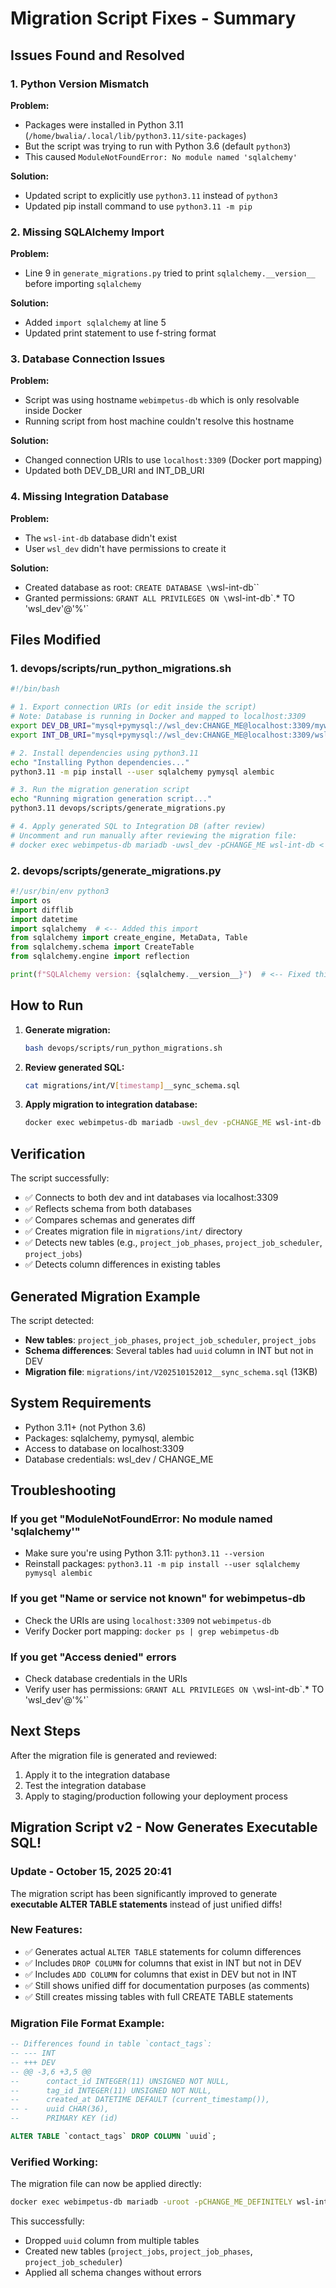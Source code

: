 # Migration Script Fixes - Summary

## Issues Found and Resolved

### 1. Python Version Mismatch
**Problem:**
- Packages were installed in Python 3.11 (`/home/bwalia/.local/lib/python3.11/site-packages`)
- But the script was trying to run with Python 3.6 (default `python3`)
- This caused `ModuleNotFoundError: No module named 'sqlalchemy'`

**Solution:**
- Updated script to explicitly use `python3.11` instead of `python3`
- Updated pip install command to use `python3.11 -m pip`

### 2. Missing SQLAlchemy Import
**Problem:**
- Line 9 in `generate_migrations.py` tried to print `sqlalchemy.__version__` before importing `sqlalchemy`

**Solution:**
- Added `import sqlalchemy` at line 5
- Updated print statement to use f-string format

### 3. Database Connection Issues
**Problem:**
- Script was using hostname `webimpetus-db` which is only resolvable inside Docker
- Running script from host machine couldn't resolve this hostname

**Solution:**
- Changed connection URIs to use `localhost:3309` (Docker port mapping)
- Updated both DEV_DB_URI and INT_DB_URI

### 4. Missing Integration Database
**Problem:**
- The `wsl-int-db` database didn't exist
- User `wsl_dev` didn't have permissions to create it

**Solution:**
- Created database as root: `CREATE DATABASE \`wsl-int-db\``
- Granted permissions: `GRANT ALL PRIVILEGES ON \`wsl-int-db\`.* TO 'wsl_dev'@'%'`

## Files Modified

### 1. devops/scripts/run_python_migrations.sh
```bash
#!/bin/bash

# 1. Export connection URIs (or edit inside the script)
# Note: Database is running in Docker and mapped to localhost:3309
export DEV_DB_URI="mysql+pymysql://wsl_dev:CHANGE_ME@localhost:3309/myworkstation_dev"
export INT_DB_URI="mysql+pymysql://wsl_dev:CHANGE_ME@localhost:3309/wsl-int-db"

# 2. Install dependencies using python3.11
echo "Installing Python dependencies..."
python3.11 -m pip install --user sqlalchemy pymysql alembic

# 3. Run the migration generation script
echo "Running migration generation script..."
python3.11 devops/scripts/generate_migrations.py

# 4. Apply generated SQL to Integration DB (after review)
# Uncomment and run manually after reviewing the migration file:
# docker exec webimpetus-db mariadb -uwsl_dev -pCHANGE_ME wsl-int-db < migrations/int/V[timestamp]__sync_schema.sql
```

### 2. devops/scripts/generate_migrations.py
```python
#!/usr/bin/env python3
import os
import difflib
import datetime
import sqlalchemy  # <-- Added this import
from sqlalchemy import create_engine, MetaData, Table
from sqlalchemy.schema import CreateTable
from sqlalchemy.engine import reflection

print(f"SQLAlchemy version: {sqlalchemy.__version__}")  # <-- Fixed this line
```

## How to Run

1. **Generate migration:**
   ```bash
   bash devops/scripts/run_python_migrations.sh
   ```

2. **Review generated SQL:**
   ```bash
   cat migrations/int/V[timestamp]__sync_schema.sql
   ```

3. **Apply migration to integration database:**
   ```bash
   docker exec webimpetus-db mariadb -uwsl_dev -pCHANGE_ME wsl-int-db < migrations/int/V[timestamp]__sync_schema.sql
   ```

## Verification

The script successfully:
- ✅ Connects to both dev and int databases via localhost:3309
- ✅ Reflects schema from both databases
- ✅ Compares schemas and generates diff
- ✅ Creates migration file in `migrations/int/` directory
- ✅ Detects new tables (e.g., `project_job_phases`, `project_job_scheduler`, `project_jobs`)
- ✅ Detects column differences in existing tables

## Generated Migration Example

The script detected:
- **New tables**: `project_job_phases`, `project_job_scheduler`, `project_jobs`
- **Schema differences**: Several tables had `uuid` column in INT but not in DEV
- **Migration file**: `migrations/int/V202510152012__sync_schema.sql` (13KB)

## System Requirements

- Python 3.11+ (not Python 3.6)
- Packages: sqlalchemy, pymysql, alembic
- Access to database on localhost:3309
- Database credentials: wsl_dev / CHANGE_ME

## Troubleshooting

### If you get "ModuleNotFoundError: No module named 'sqlalchemy'"
- Make sure you're using Python 3.11: `python3.11 --version`
- Reinstall packages: `python3.11 -m pip install --user sqlalchemy pymysql alembic`

### If you get "Name or service not known" for webimpetus-db
- Check the URIs are using `localhost:3309` not `webimpetus-db`
- Verify Docker port mapping: `docker ps | grep webimpetus-db`

### If you get "Access denied" errors
- Check database credentials in the URIs
- Verify user has permissions: `GRANT ALL PRIVILEGES ON \`wsl-int-db\`.* TO 'wsl_dev'@'%'`

## Next Steps

After the migration file is generated and reviewed:
1. Apply it to the integration database
2. Test the integration database
3. Apply to staging/production following your deployment process


## Migration Script v2 - Now Generates Executable SQL!

### Update - October 15, 2025 20:41

The migration script has been significantly improved to generate **executable ALTER TABLE statements** instead of just unified diffs!

### New Features:
- ✅ Generates actual `ALTER TABLE` statements for column differences
- ✅ Includes `DROP COLUMN` for columns that exist in INT but not in DEV
- ✅ Includes `ADD COLUMN` for columns that exist in DEV but not in INT
- ✅ Still shows unified diff for documentation purposes (as comments)
- ✅ Still creates missing tables with full CREATE TABLE statements

### Migration File Format Example:
```sql
-- Differences found in table `contact_tags`:
-- --- INT
-- +++ DEV
-- @@ -3,6 +3,5 @@
--  	contact_id INTEGER(11) UNSIGNED NOT NULL, 
--  	tag_id INTEGER(11) UNSIGNED NOT NULL, 
--  	created_at DATETIME DEFAULT (current_timestamp()), 
-- -	uuid CHAR(36), 
--  	PRIMARY KEY (id)

ALTER TABLE `contact_tags` DROP COLUMN `uuid`;
```

### Verified Working:
The migration file can now be applied directly:
```bash
docker exec webimpetus-db mariadb -uroot -pCHANGE_ME_DEFINITELY wsl-int-db < migrations/int/V202510152041__sync_schema.sql
```

This successfully:
- Dropped `uuid` column from multiple tables
- Created new tables (`project_jobs`, `project_job_phases`, `project_job_scheduler`)
- Applied all schema changes without errors

